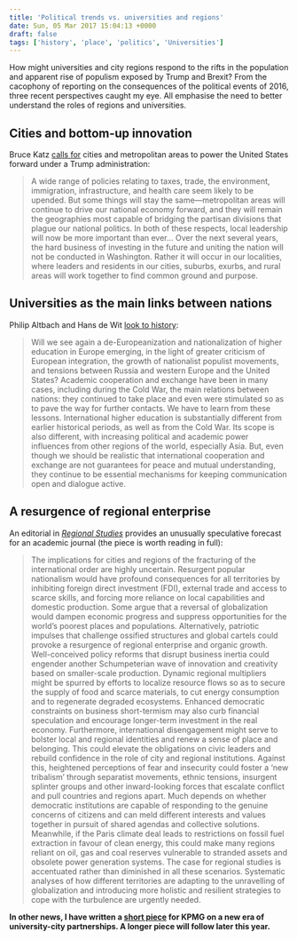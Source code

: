 ```yaml
---
title: 'Political trends vs. universities and regions'
date: Sun, 05 Mar 2017 15:04:13 +0000
draft: false
tags: ['history', 'place', 'politics', 'Universities']
---
```


How might universities and city regions respond to the rifts in the population and apparent rise of populism exposed by Trump and Brexit? From the cacophony of reporting on the consequences of the political events of 2016, three recent perspectives caught my eye. All emphasise the need to better understand the roles of regions and universities.

Cities and bottom-up innovation
-------------------------------

Bruce Katz [calls for](https://www.brookings.edu/blog/metropolitan-revolution/2016/11/18/under-trump-look-to-cities-and-metros-to-push-america-forward/) cities and metropolitan areas to power the United States forward under a Trump administration:

> A wide range of policies relating to taxes, trade, the environment, immigration, infrastructure, and health care seem likely to be upended. But some things will stay the same—metropolitan areas will continue to drive our national economy forward, and they will remain the geographies most capable of bridging the partisan divisions that plague our national politics. In both of these respects, local leadership will now be more important than ever… Over the next several years, the hard business of investing in the future and uniting the nation will not be conducted in Washington. Rather it will occur in our localities, where leaders and residents in our cities, suburbs, exurbs, and rural areas will work together to find common ground and purpose.

Universities as the main links between nations
----------------------------------------------

Philip Altbach and Hans de Wit [look to history](https://ejournals.bc.edu/ojs/index.php/ihe/article/viewFile/8726/7850):

> Will we see again a de-Europeanization and nationalization of higher education in Europe emerging, in the light of greater criticism of European integration, the growth of nationalist populist movements, and tensions between Russia and western Europe and the United States? Academic cooperation and exchange have been in many cases, including during the Cold War, the main relations between nations: they continued to take place and even were stimulated so as to pave the way for further contacts. We have to learn from these lessons. International higher education is substantially different from earlier historical periods, as well as from the Cold War. Its scope is also different, with increasing political and academic power influences from other regions of the world, especially Asia. But, even though we should be realistic that international cooperation and exchange are not guarantees for peace and mutual understanding, they continue to be essential mechanisms for keeping communication open and dialogue active.

A resurgence of regional enterprise
-----------------------------------

An editorial in [_Regional Studies_](http://rsa.tandfonline.com/doi/full/10.1080/00343404.2016.1255720?af=R) provides an unusually speculative forecast for an academic journal (the piece is worth reading in full):

> The implications for cities and regions of the fracturing of the international order are highly uncertain. Resurgent popular nationalism would have profound consequences for all territories by inhibiting foreign direct investment (FDI), external trade and access to scarce skills, and forcing more reliance on local capabilities and domestic production. Some argue that a reversal of globalization would dampen economic progress and suppress opportunities for the world’s poorest places and populations. Alternatively, patriotic impulses that challenge ossified structures and global cartels could provoke a resurgence of regional enterprise and organic growth. Well-conceived policy reforms that disrupt business inertia could engender another Schumpeterian wave of innovation and creativity based on smaller-scale production. Dynamic regional multipliers might be spurred by efforts to localize resource flows so as to secure the supply of food and scarce materials, to cut energy consumption and to regenerate degraded ecosystems. Enhanced democratic constraints on business short-termism may also curb financial speculation and encourage longer-term investment in the real economy. Furthermore, international disengagement might serve to bolster local and regional identities and renew a sense of place and belonging. This could elevate the obligations on civic leaders and rebuild confidence in the role of city and regional institutions. Against this, heightened perceptions of fear and insecurity could foster a ‘new tribalism’ through separatist movements, ethnic tensions, insurgent splinter groups and other inward-looking forces that escalate conflict and pull countries and regions apart. Much depends on whether democratic institutions are capable of responding to the genuine concerns of citizens and can meld different interests and values together in pursuit of shared agendas and collective solutions. Meanwhile, if the Paris climate deal leads to restrictions on fossil fuel extraction in favour of clean energy, this could make many regions reliant on oil, gas and coal reserves vulnerable to stranded assets and obsolete power generation systems. The case for regional studies is accentuated rather than diminished in all these scenarios. Systematic analyses of how different territories are adapting to the unravelling of globalization and introducing more holistic and resilient strategies to cope with the turbulence are urgently needed.

**In other news, I have written a [short piece](https://assets.kpmg.com/content/dam/kpmg/uk/pdf/2017/02/Connected-cities-connected-universities-feb-17.pdf) for KPMG on a new era of university-city partnerships. A longer piece will follow later this year.**